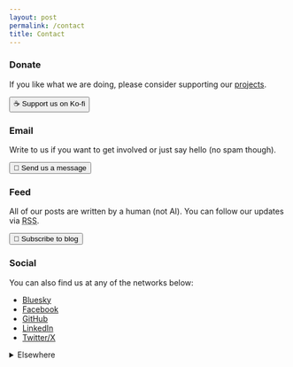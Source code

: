 ```yaml
---
layout: post
permalink: /contact
title: Contact
---
```

<h3>Donate</h3>

If you like what we are doing, please consider supporting our <a href="{{ site.baseurl }}/posts">projects</a>.

<a href="https://ko-fi.com/bioshack" target="_blank" data-goatcounter-click="kofi"><button>☕ Support us on Ko-fi</button></a>

<h3>Email</h3>

Write to us if you want to get involved or just say hello (no spam though).

<a href="mailto:bio@d8a.org" target="_blank" data-goatcounter-click="email"><button>📧 Send us a message</button></a>

<h3>Feed</h3>

All of our posts are written by a human (not AI). You can follow our updates via <abbr title="Really Simple Syndication">RSS</abbr>.

<a href="{{ site.baseurl }}/feed" target="_blank" data-goatcounter-click="rss"><button>📰 Subscribe to blog</button></a>

<h3>Social</h3>

You can also find us at any of the networks below:

- <a href="https://bioshack.bsky.social" target="_blank" data-goatcounter-click="bluesky">Bluesky</a>
- <a href="https://facebook.com/bioshack" target="_blank" data-goatcounter-click="facebook">Facebook</a>
- <a href="https://github.com/bioshack" target="_blank" data-goatcounter-click="github">GitHub</a>
- <a href="https://linkedin.com/company/bioshack" target="_blank" data-goatcounter-click="linkedin">LinkedIn</a>
- <a href="https://twitter.com/bioshack" target="_blank" data-goatcounter-click="twitter">Twitter/X</a>

<details>
<summary>Elsewhere</summary>
<a href="https://codeberg.org/bio" target="_blank" data-goatcounter-click="codeberg">Codeberg</a> ⁂ <a href="https://fe.disroot.org/@bio" target="_blank" data-goatcounter-click="fedi">Fediverse</a>
</details>